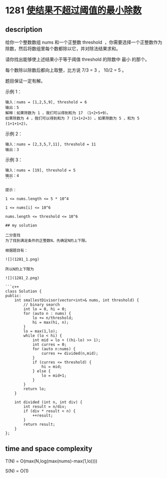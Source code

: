 # 1281 [使结果不超过阈值的最小除数](https://leetcode-cn.com/problems/find-the-smallest-divisor-given-a-threshold/)

## description

给你一个整数数组 nums 和一个正整数 threshold  ，你需要选择一个正整数作为除数，然后将数组里每个数都除以它，并对除法结果求和。

请你找出能够使上述结果小于等于阈值 threshold 的除数中 最小 的那个。

每个数除以除数后都向上取整，比方说 7/3 = 3 ， 10/2 = 5 。

题目保证一定有解。

示例 1：

```
输入：nums = [1,2,5,9], threshold = 6
输出：5
解释：如果除数为 1 ，我们可以得到和为 17 （1+2+5+9）。
如果除数为 4 ，我们可以得到和为 7 (1+1+2+3) 。如果除数为 5 ，和为 5 (1+1+1+2)。
```

示例 2：

```
输入：nums = [2,3,5,7,11], threshold = 11
输出：3
```

示例 3：
```
输入：nums = [19], threshold = 5
输出：4
``` 

提示：

1 <= nums.length <= 5 * 10^4

1 <= nums[i] <= 10^6

nums.length <= threshold <= 10^6

## my solution

二分查找
为了找到满足条件的正整数N，先确定N的上下限。

根据题目有：

![](1281_1.png)

所以N的上下限为

![](1281_2.png)

```c++
class Solution {
public:
    int smallestDivisor(vector<int>& nums, int threshold) {
        // binary search
        int lo = 0, hi = 0;
        for (auto n : nums) {
            lo += n/threshold;
            hi = max(hi, n);
        }
        lo = max(1,lo);
        while (lo < hi) {
            int mid = lo + ((hi-lo) >> 1);
            int curres = 0;
            for (auto n:nums) {
                curres += divided(n,mid);
            }
            if (curres <= threshold) {
                hi = mid;
            } else {
                lo = mid+1;
            }
        }
        return lo;
    }

    int divided (int n, int div) {
        int result = n/div;
        if (div * result < n) {
            ++result;
        }
        return result;
    }
};
```

## time and space complexity

T(N) = O(max(N,log(max(nums)-max(1,lo))))

S(N) = O(1)
